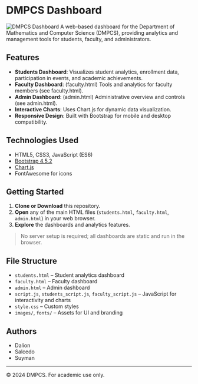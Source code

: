 # DMPCS Dashboard

![DMPCS Dashboard](https://raw.githubusercontent.com/chrisracha/dmpcs-dashboard/refs/heads/with-backend/images/dmpcs-snapshot.png)
A web-based dashboard for the Department of Mathematics and Computer Science (DMPCS), providing analytics and management tools for students, faculty, and administrators.

## Features
- **Students Dashboard**: Visualizes student analytics, enrollment data, participation in events, and academic achievements.
- **Faculty Dashboard**: (faculty.html) Tools and analytics for faculty members (see faculty.html).
- **Admin Dashboard**: (admin.html) Administrative overview and controls (see admin.html).
- **Interactive Charts**: Uses Chart.js for dynamic data visualization.
- **Responsive Design**: Built with Bootstrap for mobile and desktop compatibility.

## Technologies Used
- HTML5, CSS3, JavaScript (ES6)
- [Bootstrap 4.5.2](https://getbootstrap.com/)
- [Chart.js](https://www.chartjs.org/)
- FontAwesome for icons

## Getting Started
1. **Clone or Download** this repository.
2. **Open** any of the main HTML files (`students.html`, `faculty.html`, `admin.html`) in your web browser.
3. **Explore** the dashboards and analytics features.

> No server setup is required; all dashboards are static and run in the browser.

## File Structure
- `students.html` – Student analytics dashboard
- `faculty.html` – Faculty dashboard
- `admin.html` – Admin dashboard
- `script.js`, `students_script.js`, `faculty_script.js` – JavaScript for interactivity and charts
- `style.css` – Custom styles
- `images/`, `fonts/` – Assets for UI and branding

## Authors
- Dalion
- Salcedo
- Suyman

---
© 2024 DMPCS. For academic use only.
